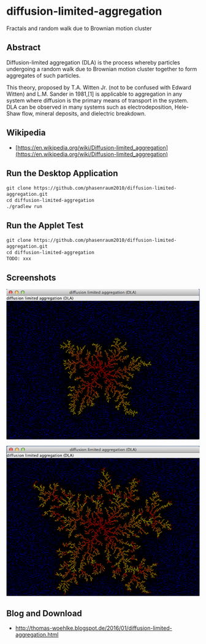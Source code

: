 # diffusion-limited-aggregation

Fractals and random walk due to Brownian motion cluster

## Abstract

Diffusion-limited aggregation (DLA) is the process whereby particles undergoing a random walk due to Brownian motion cluster together to form aggregates of such particles.

This theory, proposed by T.A. Witten Jr. (not to be confused with Edward Witten) and L.M. Sander in 1981,[1] is applicable to aggregation
in any system where diffusion is the primary means of transport in the system. DLA can be observed in many systems such as electrodeposition,
Hele-Shaw flow, mineral deposits, and dielectric breakdown.

## Wikipedia
* [https://en.wikipedia.org/wiki/Diffusion-limited_aggregation](https://en.wikipedia.org/wiki/Diffusion-limited_aggregation)

## Run the Desktop Application
```
git clone https://github.com/phasenraum2010/diffusion-limited-aggregation.git
cd diffusion-limited-aggregation
./gradlew run
```

## Run the Applet Test
```
git clone https://github.com/phasenraum2010/diffusion-limited-aggregation.git
cd diffusion-limited-aggregation
TODO: xxx
```

## Screenshots

![The Dendrite](etc/img/screen1.png)

![The Dendrite after a while](etc/img/screen2.png)

Blog and Download
-----------------
* http://thomas-woehlke.blogspot.de/2016/01/diffusion-limited-aggregation.html

